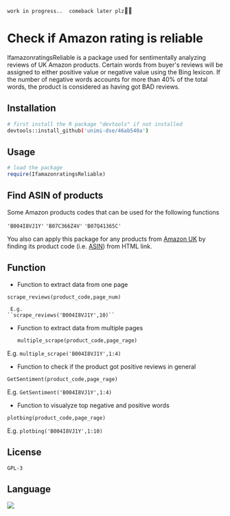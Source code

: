 ``work in progress..``
`` ``
`` comeback later plz ``:woman_technologist:

# Check if Amazon rating is reliable

IfamazonratingsReliable is a package used for sentimentally analyzing reviews of UK Amazon products. Certain words from buyer's reviews will be assigned to either positive value or negative value using the Bing lexicon. If the number of negative words accounts for more than 40% of the total words, the product is considered as having got BAD reviews.


## Installation

```bash
# first install the R package "devtools" if not installed
devtools::install_github('unimi-dse/46ab540a')
```

## Usage

```R
# load the package
require(IfamazonratingsReliable)
```

## Find ASIN of products

Some Amazon products codes that can be used for the following functions 

``'B004I8VJ1Y'``
``'B07C366Z4V'``
``'B07Q41365C'``


You also can apply this package for any products from [Amazon UK](https://www.amazon.co.uk)
by finding its product code (i.e. [ASIN](https://www.datafeedwatch.com/blog/amazon-asin-number-what-is-it-and-how-do-you-get-it)) from HTML link.



## Function

* Function to extract data from one page
```
scrape_reviews(product_code,page_num)
```

	 E.g.
  	``scrape_reviews('B004I8VJ1Y',10)``



* Function to extract data from multiple pages
  ```
  multiple_scrape(product_code,page_rage)
  ```

E.g.
``multiple_scrape('B004I8VJ1Y',1:4)``


* Function to check if the product got positive reviews in general
``` 
GetSentiment(product_code,page_rage)
```

E.g.
``GetSentiment('B004I8VJ1Y',1:4)``

* Function to visualyze top negative and positive words
``` 
plotbing(product_code,page_rage)
```

E.g.
``plotbing('B004I8VJ1Y',1:10)``
## License
``GPL-3``
## Language
![](path/to/smallorb.png)

